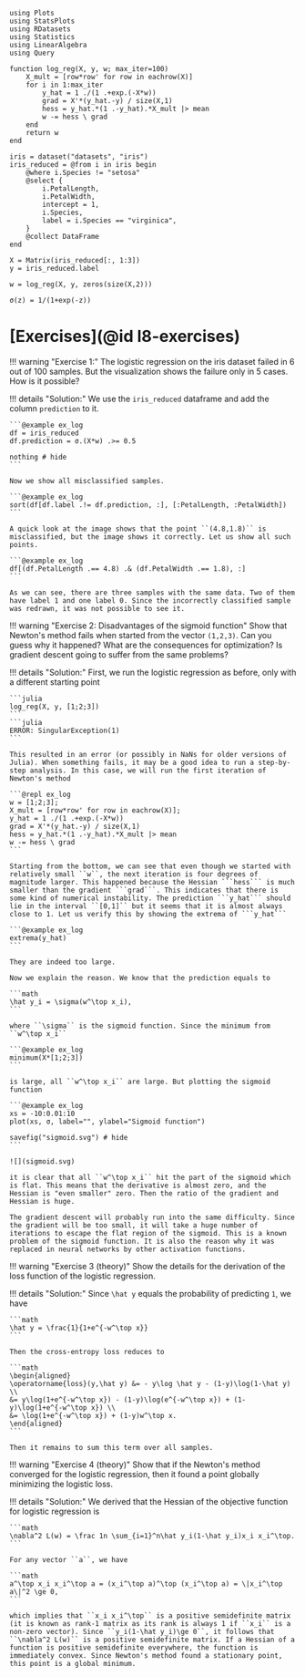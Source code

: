 ```@setup ex_log
using Plots
using StatsPlots
using RDatasets
using Statistics
using LinearAlgebra
using Query

function log_reg(X, y, w; max_iter=100)
    X_mult = [row*row' for row in eachrow(X)]
    for i in 1:max_iter
        y_hat = 1 ./(1 .+exp.(-X*w))
        grad = X'*(y_hat.-y) / size(X,1)
        hess = y_hat.*(1 .-y_hat).*X_mult |> mean
        w -= hess \ grad
    end
    return w
end

iris = dataset("datasets", "iris")
iris_reduced = @from i in iris begin
    @where i.Species != "setosa"
    @select {
        i.PetalLength,
        i.PetalWidth,
        intercept = 1,
        i.Species,
        label = i.Species == "virginica",
    }
    @collect DataFrame
end

X = Matrix(iris_reduced[:, 1:3])
y = iris_reduced.label

w = log_reg(X, y, zeros(size(X,2)))

σ(z) = 1/(1+exp(-z))
```

# [Exercises](@id l8-exercises)

!!! warning "Exercise 1:"
    The logistic regression on the iris dataset failed in 6 out of 100 samples. But the visualization shows the failure only in 5 cases. How is it possible?

!!! details "Solution:"
    We use the `iris_reduced` dataframe and add the column `prediction` to it.

    ```@example ex_log
    df = iris_reduced
    df.prediction = σ.(X*w) .>= 0.5

    nothing # hide
    ```

    Now we show all misclassified samples.

    ```@example ex_log
    sort(df[df.label .!= df.prediction, :], [:PetalLength, :PetalWidth])
    ```

    A quick look at the image shows that the point ``(4.8,1.8)`` is misclassified, but the image shows it correctly. Let us show all such points.

    ```@example ex_log
    df[(df.PetalLength .== 4.8) .& (df.PetalWidth .== 1.8), :]
    ```

    As we can see, there are three samples with the same data. Two of them have label 1 and one label 0. Since the incorrectly classified sample was redrawn, it was not possible to see it.

!!! warning "Exercise 2: Disadvantages of the sigmoid function"
    Show that Newton's method fails when started from the vector ``(1,2,3)``. Can you guess why it happened? What are the consequences for optimization? Is gradient descent going to suffer from the same problems?

!!! details "Solution:"
    First, we run the logistic regression as before, only with a different starting point

    ```julia
    log_reg(X, y, [1;2;3])
    ```
    ```julia
    ERROR: SingularException(1)
    ```

    This resulted in an error (or possibly in NaNs for older versions of Julia). When something fails, it may be a good idea to run a step-by-step analysis. In this case, we will run the first iteration of Newton's method

    ```@repl ex_log
    w = [1;2;3];
    X_mult = [row*row' for row in eachrow(X)];
    y_hat = 1 ./(1 .+exp.(-X*w))
    grad = X'*(y_hat.-y) / size(X,1)
    hess = y_hat.*(1 .-y_hat).*X_mult |> mean
    w -= hess \ grad
    ```

    Starting from the bottom, we can see that even though we started with relatively small ``w``, the next iteration is four degrees of magnitude larger. This happened because the Hessian ```hess``` is much smaller than the gradient ```grad```. This indicates that there is some kind of numerical instability. The prediction ```y_hat``` should lie in the interval ``[0,1]`` but it seems that it is almost always close to 1. Let us verify this by showing the extrema of ```y_hat```

    ```@example ex_log
    extrema(y_hat)
    ```

    They are indeed too large.

    Now we explain the reason. We know that the prediction equals to

    ```math
    \hat y_i = \sigma(w^\top x_i),
    ```

    where ``\sigma`` is the sigmoid function. Since the minimum from ``w^\top x_i``

    ```@example ex_log
    minimum(X*[1;2;3])
    ```

    is large, all ``w^\top x_i`` are large. But plotting the sigmoid function

    ```@example ex_log
    xs = -10:0.01:10
    plot(xs, σ, label="", ylabel="Sigmoid function")

    savefig("sigmoid.svg") # hide
    ```

    ![](sigmoid.svg)

    it is clear that all ``w^\top x_i`` hit the part of the sigmoid which is flat. This means that the derivative is almost zero, and the Hessian is "even smaller" zero. Then the ratio of the gradient and Hessian is huge.

    The gradient descent will probably run into the same difficulty. Since the gradient will be too small, it will take a huge number of iterations to escape the flat region of the sigmoid. This is a known problem of the sigmoid function. It is also the reason why it was replaced in neural networks by other activation functions.

!!! warning "Exercise 3 (theory)"
    Show the details for the derivation of the loss function of the logistic regression.

!!! details "Solution:"
    Since ``\hat y`` equals the probability of predicting ``1``, we have

    ```math
    \hat y = \frac{1}{1+e^{-w^\top x}}
    ``` 

    Then the cross-entropy loss reduces to

    ```math
    \begin{aligned}
    \operatorname{loss}(y,\hat y) &= - y\log \hat y - (1-y)\log(1-\hat y) \\
    &= y\log(1+e^{-w^\top x}) - (1-y)\log(e^{-w^\top x}) + (1-y)\log(1+e^{-w^\top x}) \\
    &= \log(1+e^{-w^\top x}) + (1-y)w^\top x.
    \end{aligned}
    ```

    Then it remains to sum this term over all samples.

!!! warning "Exercise 4 (theory)"
    Show that if the Newton's method converged for the logistic regression, then it found a point globally minimizing the logistic loss.

!!! details "Solution:"
    We derived that the Hessian of the objective function for logistic regression is

    ```math
    \nabla^2 L(w) = \frac 1n \sum_{i=1}^n\hat y_i(1-\hat y_i)x_i x_i^\top.
    ```

    For any vector ``a``, we have

    ```math
    a^\top x_i x_i^\top a = (x_i^\top a)^\top (x_i^\top a) = \|x_i^\top a\|^2 \ge 0,
    ```

    which implies that ``x_i x_i^\top`` is a positive semidefinite matrix (it is known as rank-1 matrix as its rank is always 1 if ``x_i`` is a non-zero vector). Since ``y_i(1-\hat y_i)\ge 0``, it follows that ``\nabla^2 L(w)`` is a positive semidefinite matrix. If a Hessian of a function is positive semidefinite everywhere, the function is immediately convex. Since Newton's method found a stationary point, this point is a global minimum.